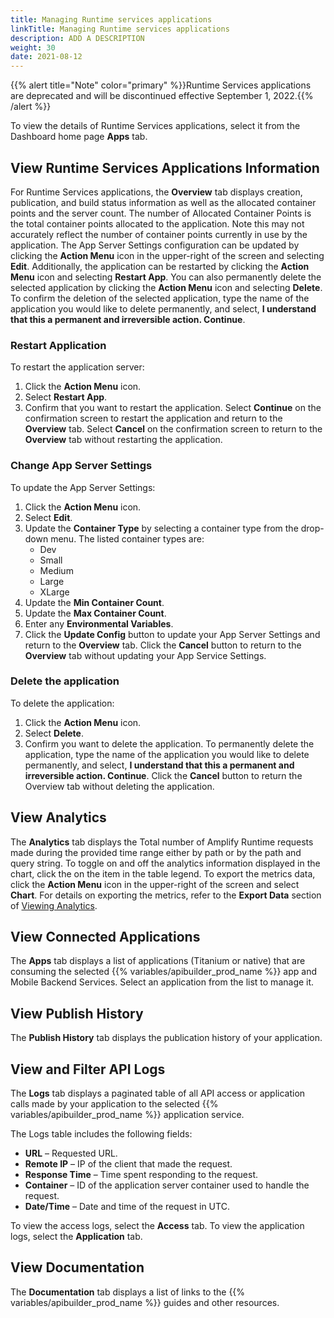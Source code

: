 ```yaml
---
title: Managing Runtime services applications
linkTitle: Managing Runtime services applications
description: ADD A DESCRIPTION
weight: 30
date: 2021-08-12
---
```


{{% alert title="Note" color="primary" %}}Runtime Services applications are deprecated and will be discontinued effective September 1, 2022.{{% /alert %}}

To view the details of Runtime Services applications, select it from the Dashboard home page **Apps** tab.

## View Runtime Services Applications Information

For Runtime Services applications, the **Overview** tab displays creation, publication, and build status information as well as the allocated container points and the server count. The number of Allocated Container Points is the total container points allocated to the application. Note this may not accurately reflect the number of container points currently in use by the application. The App Server Settings configuration can be updated by clicking the **Action Menu** icon in the upper-right of the screen and selecting **Edit**. Additionally, the application can be restarted by clicking the **Action Menu** icon and selecting **Restart App**. You can also permanently delete the selected application by clicking the **Action Menu** icon and selecting **Delete**. To confirm the deletion of the selected application, type the name of the application you would like to delete permanently, and select, **I understand that this a permanent and irreversible action. Continue**.

### Restart Application

To restart the application server:

1. Click the **Action Menu** icon.
2. Select **Restart App**.
3. Confirm that you want to restart the application. Select **Continue** on the confirmation screen to restart the application and return to the **Overview** tab. Select **Cancel** on the confirmation screen to return to the **Overview** tab without restarting the application.

### Change App Server Settings

To update the App Server Settings:

1. Click the **Action Menu** icon.
2. Select **Edit**.
3. Update the **Container Type** by selecting a container type from the drop-down menu. The listed container types are:
    * Dev
    * Small
    * Medium
    * Large
    * XLarge
4. Update the **Min Container Count**.
5. Update the **Max Container Count**.
6. Enter any **Environmental Variables**.
7. Click the **Update Config** button to update your App Server Settings and return to the **Overview** tab. Click the **Cancel** button to return to the **Overview** tab without updating your App Service Settings.

### Delete the application

To delete the application:

1. Click the **Action Menu** icon.
2. Select **Delete**.
3. Confirm you want to delete the application. To permanently delete the application, type the name of the application you would like to delete permanently, and select, **I understand that this a permanent and irreversible action. Continue**. Click the **Cancel** button to return the Overview tab without deleting the application.

## View Analytics

The **Analytics** tab displays the Total number of Amplify Runtime requests made during the provided time range either by path or by the path and query string. To toggle on and off the analytics information displayed in the chart, click the on the item in the table legend. To export the metrics data, click the **Action Menu** icon in the upper-right of the screen and select **Chart**. For details on exporting the metrics, refer to the **Export Data** section of [Viewing Analytics](/docs/dashboard_guide/managing_applications/viewing_analytics/).

## View Connected Applications

The **Apps** tab displays a list of applications (Titanium or native) that are consuming the selected {{% variables/apibuilder_prod_name %}} app and Mobile Backend Services. Select an application from the list to manage it.

## View Publish History

The **Publish History** tab displays the publication history of your application.

## View and Filter API Logs

The **Logs** tab displays a paginated table of all API access or application calls made by your application to the selected {{% variables/apibuilder_prod_name %}} application service.

The Logs table includes the following fields:

* **URL** – Requested URL.
* **Remote IP** – IP of the client that made the request.
* **Response Time** – Time spent responding to the request.
* **Container** – ID of the application server container used to handle the request.
* **Date/Time** – Date and time of the request in UTC.

To view the access logs, select the **Access** tab. To view the application logs, select the **Application** tab.

## View Documentation

The **Documentation** tab displays a list of links to the {{% variables/apibuilder_prod_name %}} guides and other resources.
